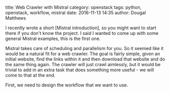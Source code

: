 title: Web Crawler with Mistral
category: openstack
tags: python, openstack, workflow, mistral
date: 2016-11-13 14:35
author: Dougal Matthews

I recently wrote a short [Mistral introduction], so you might want to start
there if you don't know the project. I said I wanted to come up with some
general Mistral examples, this is the first one.

Mistral takes care of scheduling and parallelism for you. So it seemed like it
would be a natural fit for a web crawler. The goal is fairly simple, given an
initial website, find the links within it and then download that website and do
the same thing again. The crawler will just crawl aimlessly, but it would be
trivial to add in an extra task that does something more useful - we will come
to that at the end.

First, we need to design the workflow that we want to use.


